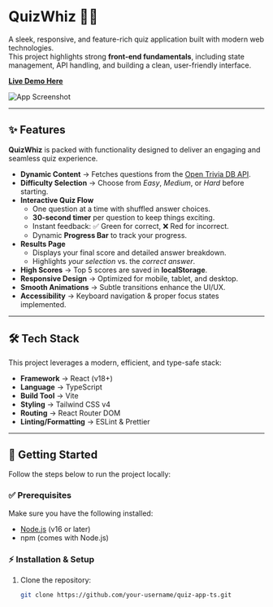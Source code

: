 # QuizWhiz 🧠✨  

A sleek, responsive, and feature-rich quiz application built with modern web technologies.  
This project highlights strong **front-end fundamentals**, including state management, API handling, and building a clean, user-friendly interface.  

[**Live Demo Here**](#) <!-- TODO: Add your Netlify/Vercel live demo link -->  

<!-- TODO: Replace the placeholder below with a real screenshot of your application -->  
![App Screenshot](screenshot.png)  

---

## ✨ Features  

**QuizWhiz** is packed with functionality designed to deliver an engaging and seamless quiz experience.  

- **Dynamic Content** → Fetches questions from the [Open Trivia DB API](https://opentdb.com/).  
- **Difficulty Selection** → Choose from *Easy*, *Medium*, or *Hard* before starting.  
- **Interactive Quiz Flow**  
  - One question at a time with shuffled answer choices.  
  - **30-second timer** per question to keep things exciting.  
  - Instant feedback: ✅ Green for correct, ❌ Red for incorrect.  
  - Dynamic **Progress Bar** to track your progress.  
- **Results Page**  
  - Displays your final score and detailed answer breakdown.  
  - Highlights *your selection* vs. the *correct answer*.  
- **High Scores** → Top 5 scores are saved in **localStorage**.  
- **Responsive Design** → Optimized for mobile, tablet, and desktop.  
- **Smooth Animations** → Subtle transitions enhance the UI/UX.  
- **Accessibility** → Keyboard navigation & proper focus states implemented.  

---

## 🛠 Tech Stack  

This project leverages a modern, efficient, and type-safe stack:  

- **Framework** → React (v18+)  
- **Language** → TypeScript  
- **Build Tool** → Vite  
- **Styling** → Tailwind CSS v4 
- **Routing** → React Router DOM  
- **Linting/Formatting** → ESLint & Prettier  

---

## 🚀 Getting Started  

Follow the steps below to run the project locally:  

### ✅ Prerequisites  
Make sure you have the following installed:  
- [Node.js](https://nodejs.org/) (v16 or later)  
- npm (comes with Node.js)  

### ⚡ Installation & Setup  

1. Clone the repository:  
   ```bash
   git clone https://github.com/your-username/quiz-app-ts.git
